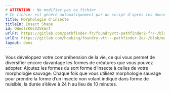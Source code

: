 ```yaml
---
# ATTENTION : Ne modifiez pas ce fichier
# Ce fichier est généré automatiquement par un script d'après les données du module Foundry VTT officiel et de sa traduction
title: Morphologie d'insecte
titleEn: Insect Shape
id: OWedlrKGsVZVkSnT
urlFr: https://gitlab.com/pathfinder-fr/foundryvtt-pathfinder2-fr/-/blob/master/data/feats/OWedlrKGsVZVkSnT.htm
urlEn: https://gitlab.com/hooking/foundry-vtt---pathfinder-2e/-/blob/master/packs/data/feats.db/insect-shape.json
layout: dons
---
```

Vous développez votre compréhension de la vie, ce qui vous permet de diversifier encore davantage les formes de créatures que vous pouvez adopter. Ajoutez les formes du sort forme d’insecte à celles de votre morphologie sauvage. Chaque fois que vous utilisez morphologie sauvage pour prendre la forme d’un insecte non volant indiqué dans forme de nuisible, la durée s’élève à 24 h au lieu de 10 minutes.

